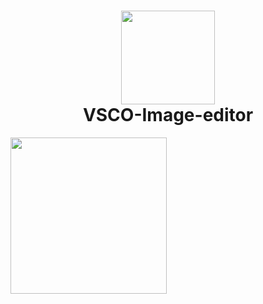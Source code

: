 
<h1 align="center">
    <img src="https://upload.wikimedia.org/wikipedia/commons/d/db/VSCO.jpg" width="150">
    <br>
    VSCO-Image-editor
</h1>

  <img src="https://github.com/ArturKondratev/VSCO-Image-editor/blob/main/Screen/Simulator-Screen.gif?raw=true" width="250">
  
